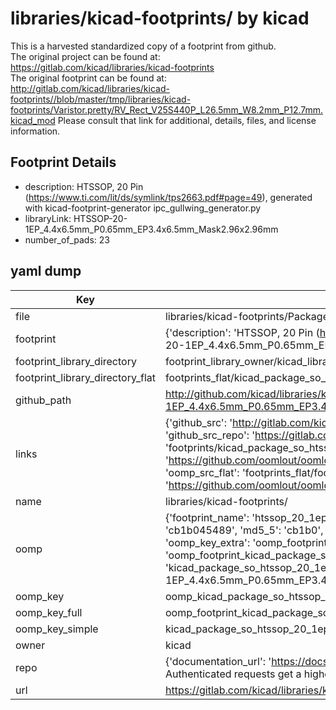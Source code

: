 # libraries/kicad-footprints/ by kicad  
This is a harvested standardized copy of a footprint from github.  
The original project can be found at:  
https://gitlab.com/kicad/libraries/kicad-footprints  
The original footprint can be found at:
http://gitlab.com/kicad/libraries/kicad-footprints//blob/master/tmp/libraries/kicad-footprints/Varistor.pretty/RV_Rect_V25S440P_L26.5mm_W8.2mm_P12.7mm.kicad_mod
Please consult that link for additional, details, files, and license information.  
## Footprint Details
* description: HTSSOP, 20 Pin (https://www.ti.com/lit/ds/symlink/tps2663.pdf#page=49), generated with kicad-footprint-generator ipc_gullwing_generator.py  
* libraryLink: HTSSOP-20-1EP_4.4x6.5mm_P0.65mm_EP3.4x6.5mm_Mask2.96x2.96mm  
* number_of_pads: 23  
## yaml dump  
| Key | Value |  
| --- | --- |  
| file | libraries/kicad-footprints/Package_SO.pretty/HTSSOP-20-1EP_4.4x6.5mm_P0.65mm_EP3.4x6.5mm_Mask2.96x2.96mm.kicad_mod |  
| footprint | {'description': 'HTSSOP, 20 Pin (https://www.ti.com/lit/ds/symlink/tps2663.pdf#page=49), generated with kicad-footprint-generator ipc_gullwing_generator.py', 'libraryLink': 'HTSSOP-20-1EP_4.4x6.5mm_P0.65mm_EP3.4x6.5mm_Mask2.96x2.96mm', 'number_of_pads': 23} |  
| footprint_library_directory | footprint_library_owner/kicad_libraries/kicad-footprints/ |  
| footprint_library_directory_flat | footprints_flat/kicad_package_so_htssop_20_1ep_4_4x6_5mm_p0_65mm_ep3_4x6_5mm_mask2_96x2_96mm/working |  
| github_path | http://github.com/kicad/libraries/kicad-footprints//blob/master/tmp/libraries/kicad-footprints/Package_SO.pretty/HTSSOP-20-1EP_4.4x6.5mm_P0.65mm_EP3.4x6.5mm_Mask2.96x2.96mm.kicad_mod |  
| links | {'github_src': 'http://gitlab.com/kicad/libraries/kicad-footprints//blob/master/tmp/libraries/kicad-footprints/Varistor.pretty/RV_Rect_V25S440P_L26.5mm_W8.2mm_P12.7mm.kicad_mod', 'github_src_repo': 'https://gitlab.com/kicad/libraries/kicad-footprints', 'oomp_bot': 'footprints/kicad_package_so_htssop_20_1ep_4_4x6_5mm_p0_65mm_ep3_4x6_5mm_mask2_96x2_96mm/working', 'oomp_bot_github': 'https://github.com/oomlout/oomlout_oomp_footprint_bot/tree/main/footprints/kicad_package_so_htssop_20_1ep_4_4x6_5mm_p0_65mm_ep3_4x6_5mm_mask2_96x2_96mm/working', 'oomp_src_flat': 'footprints_flat/footprints_flat/kicad_package_so_htssop_20_1ep_4_4x6_5mm_p0_65mm_ep3_4x6_5mm_mask2_96x2_96mm/working', 'oomp_src_flat_github': 'https://github.com/oomlout/oomlout_oomp_footprint_src/tree/main/footprints_flat/kicad_package_so_htssop_20_1ep_4_4x6_5mm_p0_65mm_ep3_4x6_5mm_mask2_96x2_96mm/working'} |  
| name | libraries/kicad-footprints/ |  
| oomp | {'footprint_name': 'htssop_20_1ep_4_4x6_5mm_p0_65mm_ep3_4x6_5mm_mask2_96x2_96mm', 'library_name': 'package_so', 'md5': 'cb1b0454895f019fc6395ea5492b9911', 'md5_10': 'cb1b045489', 'md5_5': 'cb1b0', 'md5_6': 'cb1b04', 'oomp_key': 'oomp_kicad_package_so_htssop_20_1ep_4_4x6_5mm_p0_65mm_ep3_4x6_5mm_mask2_96x2_96mm', 'oomp_key_extra': 'oomp_footprint_kicad_package_so_htssop_20_1ep_4_4x6_5mm_p0_65mm_ep3_4x6_5mm_mask2_96x2_96mm', 'oomp_key_full': 'oomp_footprint_kicad_package_so_htssop_20_1ep_4_4x6_5mm_p0_65mm_ep3_4x6_5mm_mask2_96x2_96mm_cb1b04', 'oomp_key_simple': 'kicad_package_so_htssop_20_1ep_4_4x6_5mm_p0_65mm_ep3_4x6_5mm_mask2_96x2_96mm', 'original_filename': 'libraries/kicad-footprints/Package_SO.pretty/HTSSOP-20-1EP_4.4x6.5mm_P0.65mm_EP3.4x6.5mm_Mask2.96x2.96mm.kicad_mod', 'owner_name': 'kicad'} |  
| oomp_key | oomp_kicad_package_so_htssop_20_1ep_4_4x6_5mm_p0_65mm_ep3_4x6_5mm_mask2_96x2_96mm |  
| oomp_key_full | oomp_footprint_kicad_package_so_htssop_20_1ep_4_4x6_5mm_p0_65mm_ep3_4x6_5mm_mask2_96x2_96mm |  
| oomp_key_simple | kicad_package_so_htssop_20_1ep_4_4x6_5mm_p0_65mm_ep3_4x6_5mm_mask2_96x2_96mm |  
| owner | kicad |  
| repo | {'documentation_url': 'https://docs.github.com/rest/overview/resources-in-the-rest-api#rate-limiting', 'message': "API rate limit exceeded for 84.66.173.59. (But here's the good news: Authenticated requests get a higher rate limit. Check out the documentation for more details.)"} |  
| url | https://gitlab.com/kicad/libraries/kicad-footprints |  

